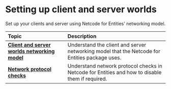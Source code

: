 # Setting up client and server worlds

Set up your clients and server using Netcode for Entities' networking model.

| **Topic**                       | **Description**                  |
| :------------------------------ | :------------------------------- |
| **[Client and server worlds networking model](client-server-worlds.md)** | Understand the client and server networking model that the Netcode for Entities package uses. |
| **[Network protocol checks](network-protocol-checks.md)** | Understand network protocol checks in Netcode for Entities and how to disable them if required. |

